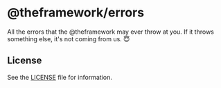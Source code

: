 # @theframework/errors

All the errors that the @theframework may ever throw at you. If it throws something else, it's not coming from us. 😇

## License

See the [LICENSE](LICENSE) file for information.
